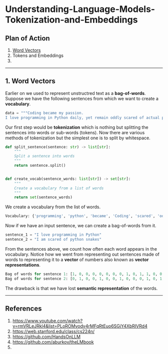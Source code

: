 # Understanding-Language-Models-Tokenization-and-Embeddings

## Plan of Action
1. [Word Vectors](#word-vectors)
2. Tokens and Embeddings
3. 






----------------------------------------
<a id="word-vectors"></a>
## 1. Word Vectors
Earlier on we used to represent unstructred text as a **bag-of-words**. Suppose we have the following sentences from which we want to create a **vocabulary**. 

```python
data = """Coding became my passion. 
I love programming in Python daily, yet remain oddly scared of actual python snakes in zoos."""
```

Our first step would be **tokenization** which is nothing but splitting the sentences into words or sub-words (tokens). Now there are various methods of tokenization but the simplest one is to split by whitespace.


```python
def split_sentence(sentence: str) -> list[str]:
    """
    Split a sentence into words
    """
    return sentence.split()


def create_vocab(sentence_words: list[str]) -> set[str]:
    """
    Create a vocabulary from a list of words
    """
    return set(sentence_words)
```

We create a vocabulary from the list of words.

```python
Vocabulary: {'programming', 'python', 'became', 'Coding', 'scared', 'oddly', 'actual', 'snakes', 'in', 'zoos.', 'love', 'I', 'my', 'of', 'Python', 'yet', 'remain', 'daily,', 'passion.'}
```

Now if we have an input sentence, we can create a bag-of-words from it.

```python
sentence_1 = "I love programming in Python"
sentence_2 = "I am scared of python snakes"
```

From the sentences above, we count how often each word appears in the vocabulary. Notice how we went from representing out sentences made of words to representing it to a **vector** of numbers also known as **vector representations**.

```python
Bag of words for sentence 1: [1, 0, 0, 0, 0, 0, 0, 0, 1, 0, 1, 1, 0, 0, 1, 0, 0, 0, 0]
Bag of words for sentence 2: [0, 1, 0, 0, 1, 0, 0, 1, 0, 0, 0, 1, 0, 1, 0, 0, 0, 0, 0]
```

The drawback is that we have lost **semantic representation** of the words.






















---------------------------------------------

## References
1. https://www.youtube.com/watch?v=rmVRLeJRkl4&list=PLoROMvodv4rMFqRtEuo6SGjY4XbRIVRd4
2. https://web.stanford.edu/class/cs224n/
3. https://github.com/HandsOnLLM
4. https://github.com/aburkov/theLMbook
5. 